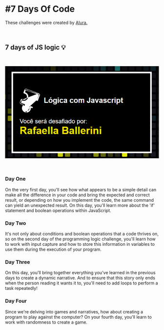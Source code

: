 # #7 Days Of Code

These challenges were created by [Alura.](https://7daysofcode.io/matricula/logica-programacao)

<br>

## 7 days of JS logic 💡

<br>

<p align="center"> <img src="img-alura-site.png" alt="photo Alura Website"> </p>

<br>

### Day One

<p>On the very first day, you'll see how what appears to be a simple detail can make all the difference in your code and bring the expected and correct result, or depending on how you implement the code, the same command can yield an unexpected result. On this day, you'll learn more about the 'if' statement and boolean operations within JavaScript.</p>

### Day Two

<p>It's not only about conditions and boolean operations that a code thrives on, so on the second day of the programming logic challenge, you'll learn how to work with input capture and how to store this information in variables to use them during the execution of your program.</p>

### Day Three

<p>On this day, you'll bring together everything you've learned in the previous days to create a dynamic narrative. And to ensure that this story only ends when the person reading it wants it to, you'll need to add loops to perform a task repeatedly!</p>

### Day Four

<p>Since we're delving into games and narratives, how about creating a program to play against the computer? On your fourth day, you'll learn to work with randomness to create a game.</p>
